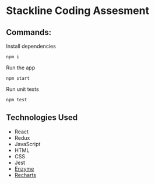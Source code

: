 # Stackline Coding Assesment
## Commands:
Install dependencies

```
npm i
```

Run the app

```
npm start
```

Run unit tests

```
npm test
```

## Technologies Used

- React
- Redux
- JavaScript
- HTML
- CSS
- Jest
- [Enzyme](https://github.com/airbnb/enzyme)
- [Recharts](http://recharts.org/en-US/)

